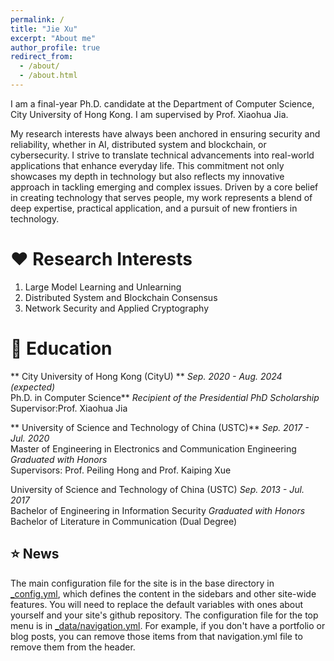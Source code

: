 ```yaml
---
permalink: /
title: "Jie Xu"
excerpt: "About me"
author_profile: true
redirect_from: 
  - /about/
  - /about.html
---
```


I am a final-year Ph.D. candidate at the Department of Computer Science, City University of Hong Kong. I am supervised by Prof. Xiaohua Jia.  

My research interests have always been anchored in ensuring security and reliability, whether in AI, distributed system and blockchain, or cybersecurity.  I strive to translate technical advancements into real-world applications that enhance everyday life. This commitment not only showcases my depth in technology but also reflects my innovative approach in tackling emerging and complex issues. Driven by a core belief in creating technology that serves people, my work represents a blend of deep expertise, practical application, and a pursuit of new frontiers in technology.

❤️  Research Interests
======
1. Large Model Learning and Unlearning
2. Distributed System and Blockchain Consensus
3. Network Security and Applied Cryptography

📖 Education
======
** City University of Hong Kong (CityU) ** _Sep. 2020 - Aug. 2024 (expected)_  
Ph.D. in Computer Science**  *Recipient of the Presidential PhD Scholarship*  
Supervisor:Prof. Xiaohua Jia  


** University of Science and Technology of China (USTC)** _Sep. 2017 - Jul. 2020_  
Master of Engineering in Electronics and Communication Engineering  *Graduated with Honors*  
Supervisors: Prof. Peiling Hong and Prof. Kaiping Xue  


University of Science and Technology of China (USTC) _Sep. 2013 - Jul. 2017_  
Bachelor of Engineering in Information Security   *Graduated with Honors*  
Bachelor of Literature in Communication (Dual Degree)  


⭐ News
------
The main configuration file for the site is in the base directory in [_config.yml](https://github.com/academicpages/academicpages.github.io/blob/master/_config.yml), which defines the content in the sidebars and other site-wide features. You will need to replace the default variables with ones about yourself and your site's github repository. The configuration file for the top menu is in [_data/navigation.yml](https://github.com/academicpages/academicpages.github.io/blob/master/_data/navigation.yml). For example, if you don't have a portfolio or blog posts, you can remove those items from that navigation.yml file to remove them from the header. 

 
 
